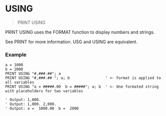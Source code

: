 # USING

> PRINT USING

PRINT USING uses the FORMAT function to display numbers and strings.

See PRINT for more information. USG and USING are equivalent.

### Example

```
a = 1000
b = 2000
PRINT USING "#,###.##"; a                    
PRINT USING "#,###.## "; a; b                ' <- Format is applied to all variables         
PRINT USING "a = #####.00  b = #####"; a; b  ' <- One formated string with placeholders for two variables

' Output: 1,000.
' Output: 1,000. 2,000.             
' Output: a =  1000.00  b =  2000   
```


